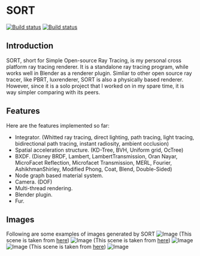 # SORT
[![Build status](https://travis-ci.org/JerryCao1985/SORT.svg?branch=master)](https://travis-ci.org/JerryCao1985/SORT)
[![Build status](https://ci.appveyor.com/api/projects/status/6kiio0dak0wc3ics?svg=true)](https://ci.appveyor.com/project/JerryCao1985/sort)

## Introduction
SORT, short for Simple Open-source Ray Tracing, is my personal cross platform ray tracing renderer. It is a standalone ray tracing program, while works well in Blender as a renderer plugin. Simliar to other open source ray tracer, like PBRT, luxrenderer, SORT is also a physically based renderer. However, since it is a solo project that I worked on in my spare time, it is way simpler comparing with its peers.

## Features

Here are the features implemented so far:
  - Integrator. (Whitted ray tracing, direct lighting, path tracing, light tracing, bidirectional path tracing, instant radiosity, ambient occlusion)
  - Spatial acceleration structure. (KD-Tree, BVH, Uniform grid, OcTree)
  - BXDF. (Disney BRDF, Lambert, LambertTransmission, Oran Nayar, MicroFacet Reflection, Microfacet Transmission, MERL, Fourier, AshikhmanShirley, Modified Phong, Coat, Blend, Double-Sided)
  - Node graph based material system.
  - Camera. (DOF)
  - Multi-thread rendering.
  - Blender plugin.
  - Fur.

## Images
Following are some examples of images generated by SORT
![Image](https://lh3.googleusercontent.com/zV_tDB6fyO7fTyN1UE2xYjLda1wvNJJfJ_7ZVNnS944W3WoIsLvSaTVHuEHGwNCzDdL9SnfkufuyiOo8dIM9GvLz0hN7C2hA5993OEAaqfKFFA1SzJa5eUCpRbTfXFaYOoOcUC2-jdH00JMLr6TK6LDf_58i1V6HqxdRrjhan_5izBjCatZ3Rys1-1-55aB_VeZ-jn9PKO7nreMShJu966NMOKgUPDKsSgOde3UdfaW-Kqt_dRXP0_6qMYmSJf-qzWQGofRSGrRXM0orU_7oXpfGASJ7jpWsPDRpQVBDQlefUTWTyj9afnCsX_Br_6m9kp6pAWsPmGjWzHPRT9FBzRDzbU0FSsgt3iANB7U_fPAcmA1jbXRzW1Nv_3uepfIO3OKy2Wej7QJCLXmcRIezTtahCD5lT28__WSUHClLBqLAnb5f8-u6D-kCyaM3yvLnmkvQllQhQg_m6FHCIyOoQd2WjywVQcToiFvV6bMOnFDIgap4ja0v9udfejh-6PcMfyXOJHZU1dusQt30RM7rxOING5lY7cxbGtwdY9kbSTBsulo9Xfd_QCQG5M0np_tnnpLJrA6MXvFzxbssb6WQx_nTlDSsH6TpcNxzNgPXrcFS_em6k8ar5Cb4Nov82rz52WTOr083Ct9SZ1rlaqljn7qrZPdl_sGW=w1920-h1080-no)
(This scene is taken from [here](https://www.blendswap.com/blends/view/77788))
![Image](https://lh3.googleusercontent.com/MwyRCmfWzjzmN4w9Fea3rckJousA2eomEZHDKkWK6hxsr-tuT_rFO2pMWFNQKRcMTTPvEe9YB-jakHpmfwVqFit98CngnLdbwmyfNSaFecLRc_m4MlKEwyW5ZCXa2V1_HIbtEhu0j-lLvGawu3j1QGI_qC7p4AEJNjMWk1qcVjdtSzNggUEprUl8mhL3RR5ZaY_5x2UJms2q0YgJKAuG-ZE-arkKIJKguUC9SCtG4cB6hE_OpJ4fcxX73R73QSV5GP3B8UejhNfeNSMm0aPiPUOPXWwTYd-9cxmUOoFN752UYwl8kwWfJIpWufxsVX80a0c9ntwBRH3Z_pa0872TFZTsZ8DsMM67WFM7iKg9v5Vy_s0VU2f1b4ogMEsaco-emsl5kzoz3TGGhvd6qGaKpR--zioXGC2ev-6wKH8cHAbGx_dnl-4H7U0WdomU-S7VFehEUQ1pQD7ggs7bUkE2BWewxiM2K_BYKzgAdSoXrZKQDRzaHBTfXx9v4IHcK7EL1lavxJ8d1JyrI-KajoB5V6esBf0J1GGrVCQCrrGOof3PN3VC6De5yb11LzerbF7gnteFp1SX5bRqtsg_uTlYHE0eTgewBj6j39RSOXA=w1858-h1045-no)
(This scene is taken from [here](https://www.blendswap.com/blends/view/91878))
![Image](https://lh3.googleusercontent.com/46fmrn6xVmUKgNVSeqNxEw4LT3c3rskMmnom9tU6eMK9QzxDGy_mO9_zCxNSU6ICZzmPyejSeB5pcj9DyQsIzrG332tPu4ja0QBFDPY_Ua7qEWPt4OIOYZB0DtlOGoLhNBoKIy9SDCgsRDuStk9LeoPEGln_ZbgSD_R9YPpb61rx1ZV4rFONB6MKYqjIuyZij89xp012wGsZ80efMRkIQy5dmLhyar0EijPyr_44u20xvoI2j2H0HBPTq0qBsxCpG9zeB2umk5tRcgdJaWPTumE1dq2D61tULWj5u2DJxM0D9_oOx86xp0SIrBV_4-WLrmKiA8l6yuNYYq_054wv8pSJDtPkhBY9F-oOp2xvWmkJZ574dzmEGXQ-gQkDQ-rZ7bXM5aloyb_hXPJxPQSTw-K16eZEp50bgEVncz_bFRI3TcpVNFT5Y8Ki4-qozetK-NcbppWVmrC7U4rrKEbRhRSE1P_0dL0wKnrJW66J7wfzI-uH7DxpLbdGpW2xezcDlcsk1X-cf3f8kOWeq8A1k8u_XGTiiWsmqkf0hLNDtYP8o9skBNDf1puwt8dKl0twM7f4obE03mJfSarxvZaLjiHJaptRTuE81W7U6HxMUgosjiku1T30BLoaQ0NnsNX9WSsMn571_JXsCpuqyp1hE5J_2jMDzY4d=w1881-h1058-no)
![Image](https://lh3.googleusercontent.com/wuzwB9eo3EF-5ceo7RyTvBwnzEPRC-6uBL9piAM0TtevwddS8Ms2XdJA4DBQr0gKcEPeUFO_IJ7c3BDLUnGuH4D_N4imy8NwCk2HBftMf-YupDy0bO1DJAnfp6bIFUiyYal03hkuIPPCLxTbZMfZxGJAmyeQUTIUQilugYw4SY5ZBEWoEH6rfZMrNjMQmx9gNSQbaBabyTnoOjPuAJJaqIy-rH-R3LfA-MWHGov0G8nmIsO7qJjMEs1MbwTrEGhBwAHrMSdVU8Xbqxzt4RnHn6cyIvNQjsQ-ViTCvhwFmyn8IC8-6DKww_L0oKPiDjQo8bhtQ2y76rK8oBz0xjf3hQjUhkWW1bVU2zxfzKusYXqVFxePtWqcctiG8-N2_lnyUZSQqyhUaKoO7tolJhEEV5JbM9YqwHJdaPV18ixHstqYf5y9nAHltT-6SH_ece9LGelim-aFjhsS2pw9Gqiwt6l0HtG14xfTEmfIBcd4ZNCgwL4aRdNQpzEd7TR6qg4Ld4_18ZJ3ptFRVrXT08xQ3wpBuJdZMoYprFzFKXEOhVr9FECqJwgxyj81UCKkcanZ2MceVw4QlzHNo1VTr8kckwOxskTxUxE-jXQE2UuxLLPNqk6bU5YXEAWabBQkxxg4QUTHxTsCAtKoprfTItHb_OKfbHHoqUDqW4Nden6OoCOM3F26yu7KZg-H9TzcRdSu5VYCXPQyOJg5V3Cc3RpBe9pCkA=w1920-h1080-no)
(This scene is taken from [here](https://www.blendswap.com/blends/view/63231))
![Image](https://lh3.googleusercontent.com/plH0uQNhzLLIdq8OPblJeflx0OdSieWG4t_6wtQxpzvq1JVA2_nrmheDiKNZfA2C4IwQX5Gl_qirkN4PUGmzkzKJsss5S_7AyWQpwSItW5UXxgDUVXGJ-l42iDFNve5pMU7_Ctm99OJZdbaqWcyrWJQ2fncOTTESyOrLsPog5oIaC6dcRPdlJ-mpL7FWFNOMENS-vD67TMZgCUX_tA74J9EHAfBidWj1zveatVDbBp1GRiD4c1vfyfdJSOdvGledTQsj8ldx1alF1MNJkdcYBft9oix2hdyHml5PcXYKE9cBHlCzRo4f7rvHotGjqQLAK6l8QAtlqylqtrPJ4ZkTsAeCD_aGf7zo4tclQZCjIP-6HoQfZ4Sd2URBTrRThqGJsEk-snYMb4kdl2Uixm6TKyNvXMTgwA8Bv7oagQ1v6lHFtNHv3huLNmjH3ILYYGA8YNWYmC6FT9wlgUlbsocC-WpShg22oOI9B91w47k4JwgiCgvNbTbTIJ8wGmTpn3OERCExA6hB7S6LI2G1uIv4nTvCyS77vNkz96aAihaX3CdZV5KfQ5IKw8NLBBNLCq5IclKJn-AQxfw47i2q-JxdehEkQd0oism9qcNIoqlxBqQ5nzLCALlKU0O4dhjPuHzb6tM-cc8zAm5GP6vpkfH-x_TTZ6EM78hpyuXf1IpUdFEHs3vkCrjqD8fTAwS8asGiF7QCv0e87Lg6gmA8Cwo=w1584-h1188-no)
